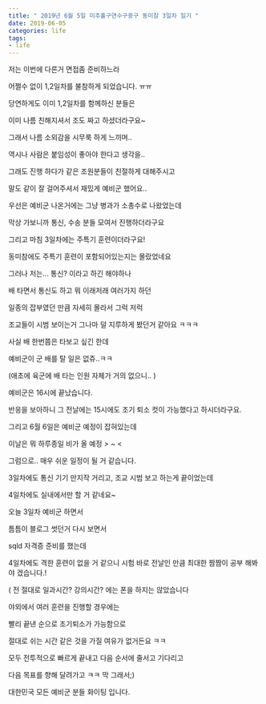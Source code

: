 ```yaml
---
title: " 2019년 6월 5일 미추홀구연수구중구 동미참 3일차 일기 " 
date: 2019-06-05
categories: life 
tags:
- life 
--- 
```


저는 이번에 다른거 면접좀 준비하느라

어쩔수 없이 1,2일차를 불참하게 되었습니다. ㅠㅠ

당연하게도 이미 1,2일차를 함께하신 분들은

이미 나름 친해지셔서 조도 짜고 하셨더라구요~

그래서 나름 소외감을 시무룩 하게 느끼며..

역시나 사람은 붙임성이 좋아야 한다고 생각을..

그래도 진행 하다가 같은 조원분들이 친절하게 대해주시고

말도 같이 잘 걸어주셔서 재밌게 예비군 했어요..

우선은 예비군 나온거에는 그냥 병과가 소총수로 나왔었는데

막상 가보니까 통신, 수송 분들 모여서 진행하더라구요

그리고 마침 3일차에는 주특기 훈련이더라구요!

동미참에도 주특기 훈련이 포함되어있는지는 몰랐었네요

그러나 저는... 통신? 이라고 하긴 해야하나

배 타면서 통신도 하고 뭐 이래저래 여러가지 하던 

일종의 잡부였던 만큼 자세히 몰라서 그럭 저럭 

조교들이 시범 보이는거 그나마 덜 지루하게 봤던거 같아요 ㅋㅋㅋ

사실 배 한번쯤은 타보고 싶긴 한데

예비군이 군 배를 탈 일은 없쥬..ㅋㅋ

(애초에 육군에 배 타는 인원 자체가 거의 없으니.. )

예비군은 16시에 끝났습니다.

반응을 보아하니 그 전날에는 15시에도 조기 퇴소 컷이 가능했다고 하시더라구요.

그리고 6월 6일은 예비군 예정이 잡혀있는데

이날은 뭐 하루종일 비가 올 예정 > ~ < 

그럼으로.. 매우 쉬운 일정이 될 거 같습니다.

3일차에도 통신 기기 만지작 거리고, 조교 시범 보고 하는게 끝이었는데

4일차에도 실내에서만 할 거 같네요~

오늘 3일차 예비군 하면서

틈틈이 블로그 썻던거 다시 보면서

sqld 자격증 준비를 했는데

4일차에도 격한 훈련이 없을 거 같으니 시험 바로 전날인 만큼 최대한 짬짬이 공부 해봐야 겠습니다.!

( 전 절대로 일과시간? 강의시간? 에는 폰을 하지는 않았습니다

야외에서 여러 훈련을 진행할 경우에는

빨리 끝낸 순으로 조기퇴소가 가능함으로

절대로 쉬는 시간 같은 것을 가질 여유가 없거든요 ㅋㅋ

모두 전투적으로 빠르게 끝내고 다음 순서에 줄서고 기다리고

다음 목표를 향해 달려가고 ㅋㅋ 막 그래서;)

대한민국 모든 예비군 분들 화이팅 입니다.


